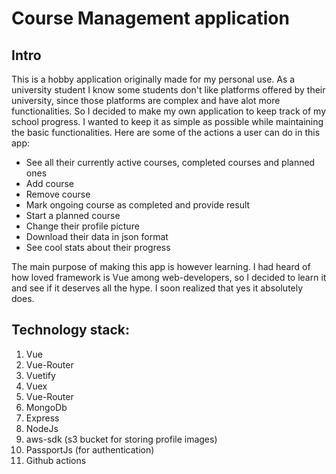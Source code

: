 # Course Management application

## Intro

This is a hobby application originally made for my personal use. As a university student I know some students don't like
platforms offered by their university, since those platforms are complex and have alot more functionalities.
So I decided to make my own application to keep track of my school progress. I wanted to keep it as simple as possible while maintaining the basic functionalities. Here are some of the actions a user can do in this app:

- See all their currently active courses, completed courses and planned ones
- Add course
- Remove course
- Mark ongoing course as completed and provide result
- Start a planned course
- Change their profile picture
- Download their data in json format
- See cool stats about their progress

The main purpose of making this app is however learning. I had heard of how loved framework is Vue among web-developers, so I decided to learn it and see if it deserves all the hype. I soon realized that yes it absolutely does.

## Technology stack:

1. Vue
2. Vue-Router
3. Vuetify
4. Vuex
5. Vue-Router
6. MongoDb
7. Express
8. NodeJs
9. aws-sdk (s3 bucket for storing profile images)
10. PassportJs (for authentication)
11. Github actions
